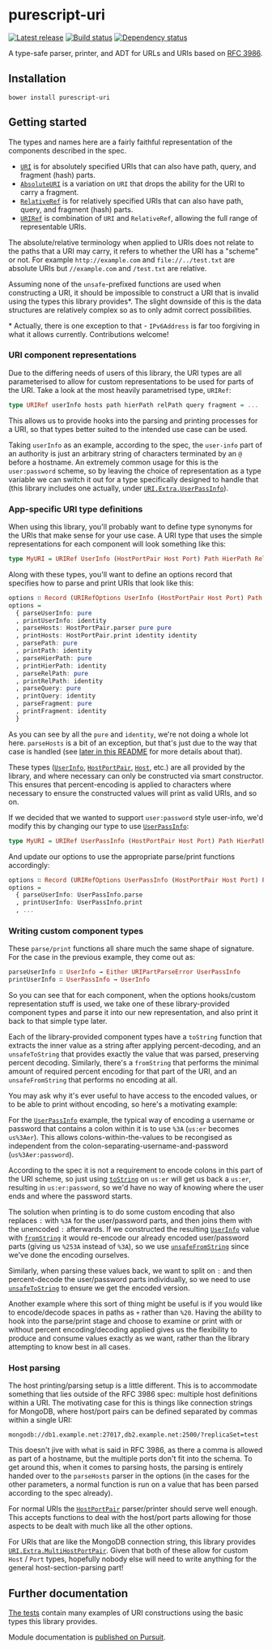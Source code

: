 # purescript-uri

[![Latest release](http://img.shields.io/github/release/slamdata/purescript-uri.svg)](https://github.com/slamdata/purescript-uri/releases)
[![Build status](https://travis-ci.org/slamdata/purescript-uri.svg?branch=master)](https://travis-ci.org/slamdata/purescript-uri)
[![Dependency status](https://img.shields.io/librariesio/github/slamdata/purescript-uri.svg)](https://libraries.io/github/slamdata/purescript-uri)

A type-safe parser, printer, and ADT for URLs and URIs based on [RFC 3986](http://tools.ietf.org/html/rfc3986).

## Installation

```
bower install purescript-uri
```

## Getting started

The types and names here are a fairly faithful representation of the components described in the spec.

- [`URI`][URI] is for absolutely specified URIs that can also have path, query, and fragment (hash) parts.
- [`AbsoluteURI`][AbsoluteURI] is a variation on `URI` that drops the ability for the URI to carry a fragment.
- [`RelativeRef`][RelativeRef] is for relatively specified URIs that can also have path, query, and fragment (hash) parts.
- [`URIRef`][URIRef] is combination of `URI` and `RelativeRef`, allowing the full range of representable URIs.

The absolute/relative terminology when applied to URIs does not relate to the paths that a URI may carry, it refers to whether the URI has a "scheme" or not. For example `http://example.com` and `file://../test.txt` are absolute URIs but `//example.com` and `/test.txt` are relative.

Assuming none of the `unsafe`-prefixed functions are used when constructing a URI, it should be impossible to construct a URI that is invalid using the types this library provides*. The slight downside of this is the data structures are relatively complex so as to only admit correct possibilities.

\* Actually, there is one exception to that - `IPv6Address` is far too forgiving in what it allows currently. Contributions welcome!

### URI component representations

Due to the differing needs of users of this library, the URI types are all parameterised to allow for custom representations to be used for parts of the URI. Take a look at the most heavily parametrised type, `URIRef`:

``` purescript
type URIRef userInfo hosts path hierPath relPath query fragment = ...
```

This allows us to provide hooks into the parsing and printing processes for a URI, so that types better suited to the intended use case can be used.

Taking `userInfo` as an example, according to the spec, the `user-info` part of an authority is just an arbitrary string of characters terminated by an `@` before a hostname. An extremely common usage for this is the `user:password` scheme, so by leaving the choice of representation as a type variable we can switch it out for a type specifically designed to handle that (this library includes one actually, under [`URI.Extra.UserPassInfo`][UserPassInfo]).

### App-specific URI type definitions

When using this library, you'll probably want to define type synonyms for the URIs that make sense for your use case. A URI type that uses the simple representations for each component will look something like this:

``` purescript
type MyURI = URIRef UserInfo (HostPortPair Host Port) Path HierPath RelPath Query Fragment
```

Along with these types, you'll want to define an options record that specifies how to parse and print URIs that look like this:

``` purescript
options ∷ Record (URIRefOptions UserInfo (HostPortPair Host Port) Path HierPath RelPath Query Fragment)
options =
  { parseUserInfo: pure
  , printUserInfo: identity
  , parseHosts: HostPortPair.parser pure pure
  , printHosts: HostPortPair.print identity identity
  , parsePath: pure
  , printPath: identity
  , parseHierPath: pure
  , printHierPath: identity
  , parseRelPath: pure
  , printRelPath: identity
  , parseQuery: pure
  , printQuery: identity
  , parseFragment: pure
  , printFragment: identity
  }
```

As you can see by all the `pure` and `identity`, we're not doing a whole lot here. `parseHosts` is a bit of an exception, but that's just due to the way that case is handled (see [later in this README](#host-parsing) for more details about that).

These types ([`UserInfo`][UserInfo], [`HostPortPair`][HostPortPair], [`Host`][Host], etc.) are all provided by the library, and where necessary can only be constructed via smart constructor. This ensures that percent-encoding is applied to characters where necessary to ensure the constructed values will print as valid URIs, and so on.

If we decided that we wanted to support `user:password` style user-info, we'd modify this by changing our type to use [`UserPassInfo`][UserPassInfo]:

``` purescript
type MyURI = URIRef UserPassInfo (HostPortPair Host Port) Path HierPath RelPath Query Fragment
```

And update our options to use the appropriate parse/print functions accordingly:

``` purescript
options ∷ Record (URIRefOptions UserPassInfo (HostPortPair Host Port) Path HierPath RelPath Query Fragment)
options =
  { parseUserInfo: UserPassInfo.parse
  , printUserInfo: UserPassInfo.print
  , ...
```

### Writing custom component types

These `parse/print` functions all share much the same shape of signature. For the case in the previous example, they come out as:

``` purescript
parseUserInfo ∷ UserInfo → Either URIPartParseError UserPassInfo
printUserInfo ∷ UserPassInfo → UserInfo
```

So you can see that for each component, when the options hooks/custom representation stuff is used, we take one of these library-provided component types and parse it into our new representation, and also print it back to that simple type later.

Each of the library-provided component types have a `toString` function that extracts the inner value as a string after applying percent-decoding, and an `unsafeToString` that provides exactly the value that was parsed, preserving percent decoding. Similarly, there's a `fromString` that performs the minimal amount of required percent encoding for that part of the URI, and an `unsafeFromString` that performs no encoding at all.

You may ask why it's ever useful to have access to the encoded values, or to be able to print without encoding, so here's a motivating example:

For the [`UserPassInfo`][UserPassInfo] example, the typical way of encoding a username or password that contains a colon within it is to use `%3A` (`us:er` becomes `us%3Aer`). This allows colons-within-the-values to be recongised as independent from the colon-separating-username-and-password (`us%3Aer:password`).

According to the spec it is not a requirement to encode colons in this part of the URI scheme, so just using [`toString`][UserInfo.toString] on `us:er` will get us back a `us:er`, resulting in `us:er:password`, so we'd have no way of knowing where the user ends and where the password starts.

The solution when printing is to do some custom encoding that also replaces `:` with `%3A` for the user/password parts, and then joins them with the unencoded `:` afterwards. If we constructed the resulting [`UserInfo`][UserInfo] value with [`fromString`][UserInfo.fromString] it would re-encode our already encoded user/password parts (giving us `%253A` instead of `%3A`), so we use [`unsafeFromString`][UserInfo.unsafeFromString] since we've done the encoding ourselves.

Similarly, when parsing these values back, we want to split on `:` and then percent-decode the user/password parts individually, so we need to use [`unsafeToString`][UserInfo.unsafeToString] to ensure we get the encoded version.

Another example where this sort of thing might be useful is if you would like to encode/decode spaces in paths as `+` rather than `%20`. Having the ability to hook into the parse/print stage and choose to examine or print with or without percent encoding/decoding applied gives us the flexibility to produce and consume values exactly as we want, rather than the library attempting to know best in all cases.

### Host parsing

The host printing/parsing setup is a little different. This is to accommodate something that lies outside of the RFC 3986 spec: multiple host definitions within a URI. The motivating case for this is things like connection strings for MongoDB, where host/port pairs can be defined separated by commas within a single URI:

```
mongodb://db1.example.net:27017,db2.example.net:2500/?replicaSet=test
```

This doesn't jive with what is said in RFC 3986, as there a comma is allowed as part of a hostname, but the multiple ports don't fit into the schema. To get around this, when it comes to parsing hosts, the parsing is entirely handed over to the `parseHosts` parser in the options (in the cases for the other parameters, a normal function is run on a value that has been parsed according to the spec already).

For normal URIs the [`HostPortPair`][HostPortPair] parser/printer should serve well enough. This accepts functions to deal with the host/port parts allowing for those aspects to be dealt with much like all the other options.

For URIs that are like the MongoDB connection string, this library provides [`URI.Extra.MultiHostPortPair`][MultiHostPortPair]. Given that both of these allow for custom `Host` / `Port` types, hopefully nobody else will need to write anything for the general host-section-parsing part!

## Further documentation

[The tests](test/) contain many examples of URI constructions using the basic types this library provides.

Module documentation is [published on Pursuit](http://pursuit.purescript.org/packages/purescript-uri).

[AbsoluteURI]: https://pursuit.purescript.org/packages/purescript-uri/docs/URI.AbsoluteURI
[Host]: https://pursuit.purescript.org/packages/purescript-uri/docs/URI.Host
[HostPortPair]: https://pursuit.purescript.org/packages/purescript-uri/docs/URI.HostPortPair
[MultiHostPortPair]: https://pursuit.purescript.org/packages/purescript-uri/docs/URI.Extra.MultiHostPortPair
[RelativeRef]: https://pursuit.purescript.org/packages/purescript-uri/docs/URI.RelativeRef
[URI]: https://pursuit.purescript.org/packages/purescript-uri/docs/URI.URI
[URIRef]: https://pursuit.purescript.org/packages/purescript-uri/docs/URI.URIRef
[UserInfo.fromString]: https://pursuit.purescript.org/packages/purescript-uri/docs/URI.UserInfo#v:fromString
[UserInfo.toString]: https://pursuit.purescript.org/packages/purescript-uri/docs/URI.UserInfo#v:toString
[UserInfo.unsafeFromString]: https://pursuit.purescript.org/packages/purescript-uri/docs/URI.UserInfo#v:unsafeFromString
[UserInfo.unsafeToString]: https://pursuit.purescript.org/packages/purescript-uri/docs/URI.UserInfo#v:unsafeToString
[UserInfo]: https://pursuit.purescript.org/packages/purescript-uri/docs/URI.UserInfo
[UserPassInfo]: https://pursuit.purescript.org/packages/purescript-uri/docs/URI.Extra.UserPassInfo

